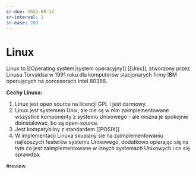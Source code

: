```yaml
---
sr-due: 2022-09-12
sr-interval: 1
sr-ease: 209
---
```


# Linux
Linux to [[Operating system|system operacyjny]] [[Unix]], stworzony przez Linusa Torvaldsa w 1991 roku dla komputerów stacjonarych firmy IBM operujących na porcesorach Intel 80386. 

**Cechy Linuxa:**
1. Linux jest open source na licencji GPL i jest darmowy.
2. Linux jest systemem Unix, ale nie są w nim zaimplementowane wszystkie komponenty z systemu Unixowego - ale można je spokojnie doinstalować, bo są open-source.
3. Jest kompatybilny z standardem [[POSIX]]
4. W implementacji Linuxa skupiany sie na zaimplementowaniu najlepszych featerów systemu Unixowego, dodatkowo opierając się na tym co jest zaimplementowane w innych systemach Unixowych i co się sprawdza.

#review